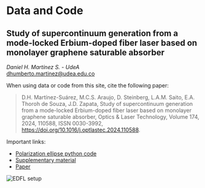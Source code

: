 # Data and Code
## Study of supercontinuum generation from a mode-locked Erbium-doped fiber laser based on monolayer graphene saturable absorber

*Daniel H. Martínez S. - UdeA* \
dhumberto.martinez@udea.edu.co

When using data or code from this site, cite the following paper:

> D.H. Martínez-Suárez, M.C.S. Araujo, D. Steinberg, L.A.M. Saito, E.A. Thoroh de Souza, J.D. Zapata,
Study of supercontinuum generation from a mode-locked Erbium-doped fiber laser based on monolayer graphene saturable absorber,
Optics & Laser Technology,
Volume 174,
2024,
110588,
ISSN 0030-3992,
https://doi.org/10.1016/j.optlastec.2024.110588.

Important links:

* [Polarization ellipse python code](https://github.com/DanielMartinez0/Data-SC/blob/main/Stokes_parameters_and_Polarization_ellipse.ipynb 'Polarization ellipse')
* [Supplementary material](https://ars.els-cdn.com/content/image/1-s2.0-S003039922400046X-mmc1.pdf 'Supplementary data')
* [Paper](https://www.sciencedirect.com/science/article/pii/S003039922400046X 'Study of supercontinuum generation from a mode-locked Erbium-doped fiber laser based on monolayer graphene saturable absorber')


![EDFL setup](https://ars.els-cdn.com/content/image/1-s2.0-S003039922400046X-gr1.jpg 'Fig. 1')
